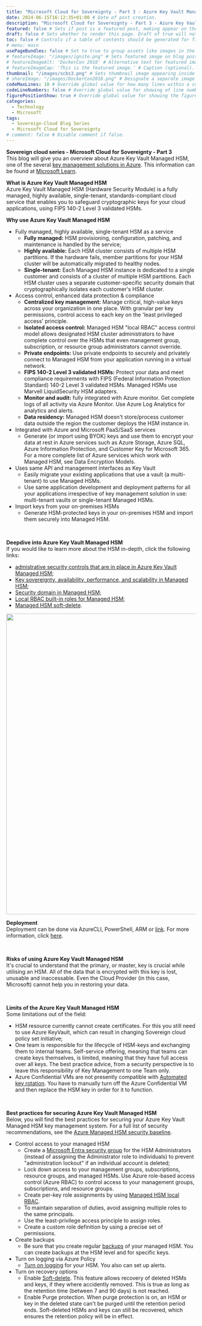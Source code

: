 ```yaml
---
title: "Microsoft Cloud for Sovereignty - Part 3 - Azure Key Vault Managed HSM " # Title of the blog post.
date: 2024-06-15T16:12:35+01:00 # Date of post creation.
description: "Microsoft Cloud for Sovereignty - Part 3 - Azure Key Vault Managed HSM" # Description used for search engine.
featured: false # Sets if post is a featured post, making appear on the home page side bar.
draft: false # Sets whether to render this page. Draft of true will not be rendered.
toc: false # Controls if a table of contents should be generated for first-level links automatically.
# menu: main
usePageBundles: false # Set to true to group assets like images in the same folder as this post.
# featureImage: "/images/ignite.png" # Sets featured image on blog post.
# featureImageAlt: 'DockerCon 2018' # Alternative text for featured image.
# featureImageCap: 'This is the featured image.' # Caption (optional).
thumbnail: "/images/scbs3.png" # Sets thumbnail image appearing inside card on homepage.
# shareImage: "/images/DockerCon2018.png" # Designate a separate image for social media sharing.
codeMaxLines: 10 # Override global value for how many lines within a code block before auto-collapsing.
codeLineNumbers: false # Override global value for showing of line numbers within code block.
figurePositionShow: true # Override global value for showing the figure label.
categories:
  - Technology
  - Microsoft
tags:
  - Sovereign-Cloud Blog Series
  - Microsoft Cloud for Sovereignty
# comment: false # Disable comment if false.
---
```

<B>Sovereign cloud series - Microsoft Cloud for Sovereignty - Part 3</b> <br>
This blog will give you an overview about Azure Key Vault Managed HSM, one of the several <a href="https://learn.microsoft.com/en-us/azure/security/fundamentals/key-management#whats-next">key management solutions in Azure</a>. This information can be found at <a href="https://learn.microsoft.com/en-us/azure/key-vault/managed-hsm/overview">Microsoft Learn</a>.

<B>What is Azure Key Vault Managed HSM</B> <br>
Azure Key Vault Managed HSM (Hardware Security Module) is a fully managed, highly available, single-tenant, standards-compliant cloud service that enables you to safeguard cryptographic keys for your cloud applications, using FIPS 140-2 Level 3 validated HSMs.

<B>Why use Azure Key Vault Managed HSM</B>
  - Fully managed, highly available, single-tenant HSM as a service <br>
      - <b>Fully managed:</b> HSM provisioning, configuration, patching, and maintenance is handled by the service;  <br>
      - <b>Highly available:</b>  Each HSM cluster consists of multiple HSM partitions. If the hardware fails, member partitions for your HSM cluster will be automatically migrated to healthy nodes. <br>
      - <b>Single-tenant:</b>  Each Managed HSM instance is dedicated to a single customer and consists of a cluster of multiple HSM partitions. Each HSM cluster uses a separate customer-specific security domain that cryptographically isolates each customer's HSM cluster. <br>
  - Access control, enhanced data protection & compliance <br>
      - <b>Centralized key management:</b>  Manage critical, high-value keys across your organization in one place. With granular per key permissions, control access to each key on the 'least privileged access' principle. <br>
      - <b>Isolated access control:</b>  Managed HSM "local RBAC" access control model allows designated HSM cluster administrators to have complete control over the HSMs that even management group, subscription, or resource group administrators cannot override. <br>
      - <b>Private endpoints:</b>  Use private endpoints to securely and privately connect to Managed HSM from your application running in a virtual network. <br>
      - <b>FIPS 140-2 Level 3 validated HSMs:</b>  Protect your data and meet compliance requirements with FIPS (Federal Information Protection Standard) 140-2 Level 3 validated HSMs. Managed HSMs use Marvell LiquidSecurity HSM adapters. <br>
      - <b>Monitor and audit:</b>  fully integrated with Azure monitor. Get complete logs of all activity via Azure Monitor. Use Azure Log Analytics for analytics and alerts. <br>
      - <b>Data residency:</b>  Managed HSM doesn't store/process customer data outside the region the customer deploys the HSM instance in.
  - Integrated with Azure and Microsoft PaaS/SaaS services <br>
      - Generate (or import using BYOK) keys and use them to encrypt your data at rest in Azure services such as Azure Storage, Azure SQL, Azure Information Protection, and Customer Key for Microsoft 365. For a more complete list of Azure services which work with Managed HSM, see Data Encryption Models. <br>
  - Uses same API and management interfaces as Key Vault <br>
      - Easily migrate your existing applications that use a vault (a multi-tenant) to use Managed HSMs. <br>
      - Use same application development and deployment patterns for all your applications irrespective of key management solution in use: multi-tenant vaults or single-tenant Managed HSMs. <br>
  - Import keys from your on-premises HSMs <br>
      - Generate HSM-protected keys in your on-premises HSM and import them securely into Managed HSM. <br>

<br>

<B>Deepdive into Azure Key Vault Managed HSM</B> <br>
If you would like to learn more about the HSM in-depth, click the following links:
  - <a href="https://learn.microsoft.com/en-us/azure/key-vault/managed-hsm/mhsm-control-data#administrative-security-controls">admistrative security controls that are in place in Azure Key Vault Managed HSM</a>; <br>
  - <a href="https://learn.microsoft.com/en-us/azure/key-vault/managed-hsm/managed-hsm-technical-details">Key sovereignty, availability, performance, and scalability in Managed HSM</a>; <br>
  - <a href="https://learn.microsoft.com/en-us/azure/key-vault/managed-hsm/security-domain">Security domain in Managed HSM</a>; <br>
  - <a href="https://learn.microsoft.com/en-us/azure/key-vault/managed-hsm/built-in-roles">Local RBAC built-in roles for Managed HSM</a>; <br>
  - <a href="https://learn.microsoft.com/en-us/azure/key-vault/managed-hsm/soft-delete-overview">Managed HSM soft-delete</a>. <br>

<img src="/images/mcfs9.png" width="600" height="800">

<br>

<B>Deployment</B> <br>
Deployment can be done via AzureCLI, PowerShell, ARM or <a href="https://learn.microsoft.com/en-us/azure/templates/microsoft.keyvault/managedhsms?pivots=deployment-language-bicep">link</a>. For more information, click <a href="https://learn.microsoft.com/en-us/azure/key-vault/managed-hsm/quick-create-template">here</a>.

<br>

<B>Risks of using Azure Key Vault Managed HSM</B> <br>
It's crucial to understand that the primary, or master, key is crucial while utilising an HSM. All of the data that is encrypted with this key is lost, unusable and inaccessable. Even the Cloud Provider (in this case, Microsoft) cannot help you in restoring your data.

<br>

<B>Limits of the Azure Key Vault Managed HSM</B> <br>
Some limitations out of the field:
  - HSM resource currently cannot create certificates. For this you still need to use Azure KeyVault, which can result in changing Sovereign cloud policy set initiative; <br>
  - One team is responsible for the lifecycle of HSM-keys and exchanging them to internal teams. Self-service offering, meaning that teams can create keys themselves, is limited, meaning that they have full access over all keys. The best practice advice, from a security perspective is to leave this responsibility of Key Management to one Team only.
  - Azure Confidential VMs are not presently compatible with <a href="https://learn.microsoft.com/en-us/azure/key-vault/managed-hsm/key-rotation">Automated key rotation</a>. You have to manually turn off the Azure Confidential VM and then replace the HSM key in order for it to function.

<br>

<B>Best practices for securing Azure Key Vault Managed HSM</B> <br>
Below, you will find the best practices for securing your Azure Key Vault Managed HSM key management system. For a full list of security recommendations, see the <a href="https://learn.microsoft.com/en-us/security/benchmark/azure/baselines/key-vault-managed-hsm-security-baseline">Azure Managed HSM security baseline</a>.
  - Control access to your managed HSM
      - Create a <a href="https://learn.microsoft.com/en-us/entra/fundamentals/concept-learn-about-groups">Microsoft Entra security group</a> for the HSM Administrators (instead of assigning the Administrator role to individuals) to prevent "administration lockout" if an individual account is deleted;
      - Lock down access to your management groups, subscriptions, resource groups, and managed HSMs. Use Azure role-based access control (Azure RBAC) to control access to your management groups, subscriptions, and resource groups.
      - Create per-key role assignments by using <a href="https://learn.microsoft.com/en-us/azure/key-vault/managed-hsm/access-control#data-plane-and-managed-hsm-local-rbac">Managed HSM local RBAC</a>.
      - To maintain separation of duties, avoid assigning multiple roles to the same principals.
      - Use the least-privilege access principle to assign roles.
      - Create a custom role definition by using a precise set of permissions.
  - Create backups
      - Be sure that you create regular <a href="https://learn.microsoft.com/en-us/azure/key-vault/managed-hsm/backup-restore">backups</a> of your managed HSM. You can create backups at the HSM level and for specific keys.
  - Turn on logging via Azure Policy
      - <a href="https://learn.microsoft.com/en-us/azure/key-vault/managed-hsm/logging">Turn on logging</a> for your HSM. You also can set up alerts.
  - Turn on recovery options
      - Enable <a href="https://learn.microsoft.com/en-us/azure/key-vault/managed-hsm/soft-delete-overview">Soft-delete</a>. This feature allows recovery of deleted HSMs and keys, if they where accidently removed. This is true as long as the retention time (between 7 and 90 days) is not reached.
      - Enable Purge protection. When purge protection is on, an HSM or key in the deleted state can't be purged until the retention period ends. Soft-deleted HSMs and keys can still be recovered, which ensures the retention policy will be in effect.
